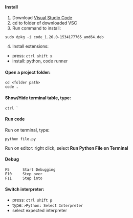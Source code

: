 
#### Install
1. Download [Visual Studio Code](https://code.visualstudio.com/)
2. cd to folder of downloaded VSC
3. Run command to install: 
```commandline
sudo dpkg -i code_1.26.0-1534177765_amd64.deb
```
4. Install extensions:
- press: `ctrl shift x`
- install: python, code runner

#### Open a project folder:
```commandline
cd <folder path>
code .
```

#### Show/Hide terminal table, type:
```
ctrl `
```

#### Run code
Run on terminal, type:
```commandline
python file.py
```

Run on editor: right click, select **Run Python File on Terminal**

#### Debug
```
F5      Start Debugging
F10     Step over
F11     Step into
```

#### Switch interpreter:
- press: `ctrl shift p`
- type: `>Python: Select Interpreter`
- select expected interpreter
